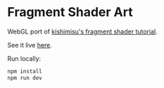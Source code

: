 # Fragment Shader Art

WebGL port of [kishimisu's fragment shader tutorial](https://www.youtube.com/watch?v=f4s1h2YETNY).

See it live [here](https://mellifluous-scone-d97c17.netlify.app/).

Run locally:

```bash
npm install
npm run dev
```
